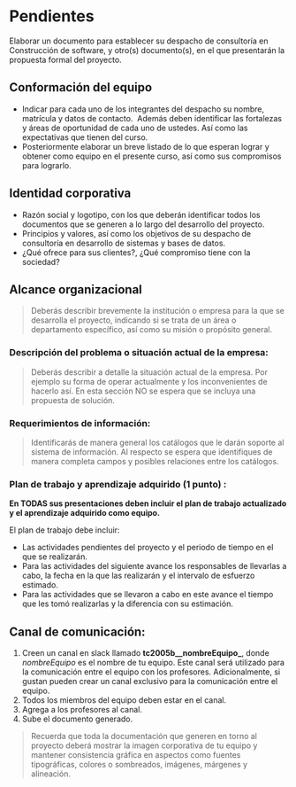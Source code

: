 # Pendientes

Elaborar un documento para establecer su despacho de consultoría en Construcción de software, y otro(s) documento(s), en el que presentarán la propuesta formal del proyecto.

## Conformación del equipo

- Indicar para cada uno de los integrantes del despacho su nombre, matrícula y datos de contacto.  Además deben identificar las fortalezas y áreas de oportunidad de cada uno de ustedes. Así como las expectativas que tienen del curso.
- Posteriormente elaborar un breve listado de lo que esperan lograr y obtener como equipo en el presente curso, así como sus compromisos para lograrlo.

## Identidad corporativa

- Razón social y logotipo, con los que deberán identificar todos los documentos que se generen a lo largo del desarrollo del proyecto.
- Principios y valores, así como los objetivos de su despacho de consultoría en desarrollo de sistemas y bases de datos.
- ¿Qué ofrece para sus clientes?, ¿Qué compromiso tiene con la sociedad?

## Alcance organizacional

>Deberás describir brevemente la institución o empresa para la que se desarrolla el proyecto, indicando si se trata de un área o departamento específico, así como su misión o propósito general.

### **Descripción del problema o situación actual de la empresa:**

>Deberás describir a detalle la situación actual de la empresa. Por ejemplo su forma de operar actualmente y los inconvenientes de hacerlo así. En esta sección NO se espera que se incluya una propuesta de solución.

### **Requerimientos de información:**

>Identificarás de manera general los catálogos que le darán soporte al sistema de información. Al respecto se espera que identifiques de manera completa campos y posibles relaciones entre los catálogos.

### Plan de trabajo y aprendizaje adquirido (1 punto) :

**En TODAS sus presentaciones deben incluir el plan de trabajo actualizado y el aprendizaje adquirido como equipo.**

El plan de trabajo debe incluir:

- Las actividades pendientes del proyecto y el periodo de tiempo en el que se realizarán.
- Para las actividades del siguiente avance los responsables de llevarlas a cabo, la fecha en la que las realizarán y el intervalo de esfuerzo estimado.
- Para las actividades que se llevaron a cabo en este avance el tiempo que les tomó realizarlas y la diferencia con su estimación.

## **Canal de comunicación:**

1) Creen un canal en slack llamado **tc2005b__nombreEquipo_**, donde _nombreEquipo_ es el nombre de tu equipo. Este canal será utilizado para la comunicación entre el equipo con los profesores. Adicionalmente, si gustan pueden crear un canal exclusivo para la comunicación entre el equipo.
2) Todos los miembros del equipo deben estar en el canal.
3) Agrega a los profesores al canal.
4) Sube el documento generado.

>Recuerda que toda la documentación que generen en torno al proyecto deberá mostrar la imagen corporativa de tu equipo y mantener consistencia gráfica en aspectos como fuentes tipográficas, colores o sombreados, imágenes, márgenes y alineación.
